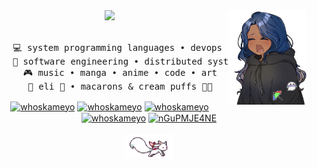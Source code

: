 <div align="center">
<img src="https://github.com/WhosKameyo/WhosKameyo/blob/main/assets/Проект.png" width="25%" align="right" />
<img src="https://readme-typing-svg.demolab.com?font=Inconsolata&weight=500&size=50&duration=4000&pause=300&color=223F6C&center=true&vCenter=true&multiline=true&repeat=false&random=false&width=1300&height=140&lines=Salut!;Je+suis+Kameyo%2C+a+totally+stable+software+engineer!" width="70%" />
<br><br>
<pre>
    💻 system programming languages • devops 
    📖 software engineering • distributed systems
    🎮 music • manga • anime • code • art
    🐾 eli 🐇 • macarons & cream puffs 🐤🐥
</pre>
    <a href="https://dev.to/whoskameyo" target="blank"><img align="center" src="https://raw.githubusercontent.com/rahuldkjain/github-profile-readme-generator/master/src/images/icons/Social/devto.svg" alt="whoskameyo" height="30" width="40" /></a>
<a href="https://twitter.com/whoskameyo" target="blank"><img align="center" src="https://raw.githubusercontent.com/rahuldkjain/github-profile-readme-generator/master/src/images/icons/Social/twitter.svg" alt="whoskameyo" height="30" width="40" /></a>
<a href="https://instagram.com/whoskameyo" target="blank"><img align="center" src="https://raw.githubusercontent.com/rahuldkjain/github-profile-readme-generator/master/src/images/icons/Social/instagram.svg" alt="whoskameyo" height="30" width="40" /></a>
<a href="https://www.youtube.com/c/whoskameyo" target="blank"><img align="center" src="https://raw.githubusercontent.com/rahuldkjain/github-profile-readme-generator/master/src/images/icons/Social/youtube.svg" alt="whoskameyo" height="30" width="40" /></a>
<a href="https://discord.gg/nGuPMJE4NE" target="blank"><img align="center" src="https://raw.githubusercontent.com/rahuldkjain/github-profile-readme-generator/master/src/images/icons/Social/discord.svg" alt="nGuPMJE4NE" height="30" width="40" /></a>
<br><br>
<img src="https://raw.githubusercontent.com/WhosKameyo/WhosKameyo/master/assets/kyubey.gif" height="40" />
<br><br><br>
    
</div>
